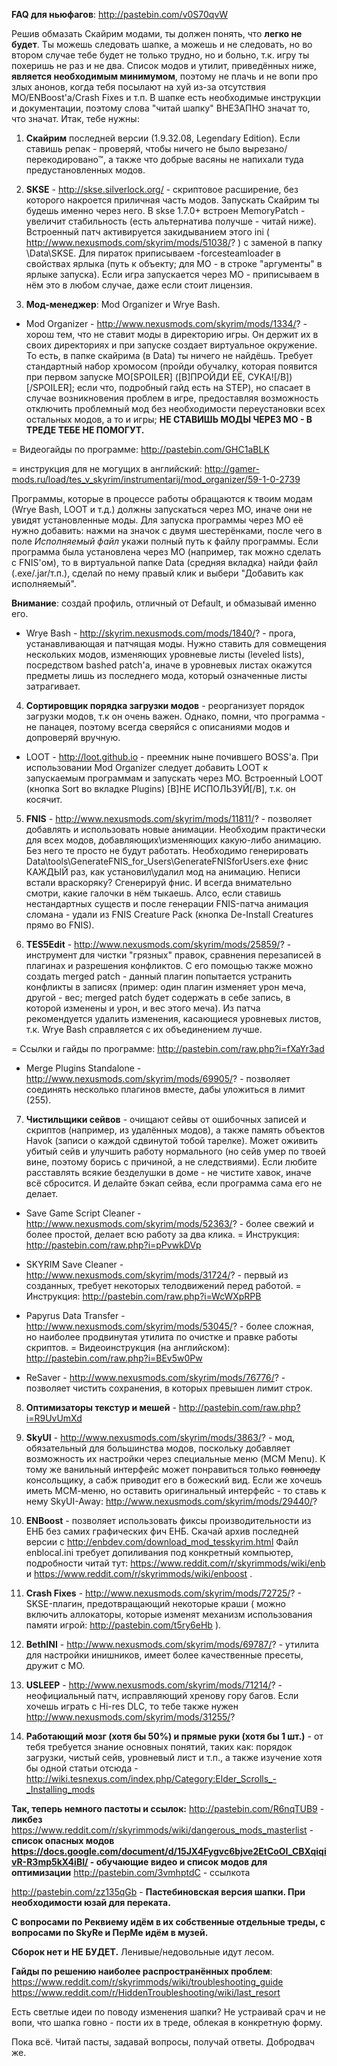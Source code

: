 **FAQ для ньюфагов**: http://pastebin.com/v0S70qvW

Решив обмазать Скайрим модами, ты должен понять, что **легко не будет**. Ты можешь следовать шапке, а можешь и не следовать, но во втором случае тебе будет не только трудно, но и больно, т.к. игру ты похеришь не раз и не два. Список модов и утилит, приведённых ниже, **является необходимым минимумом**, поэтому не плачь и не вопи про злых анонов, когда тебя посылают на хуй из-за отсутствия МО/ENBoost'а/Crash Fixes и т.п. В шапке есть необходимые инструкции и документации, поэтому слова "читай шапку" ВНЕЗАПНО значат то, что значат. Итак, тебе нужны:

1. **Скайрим** последней версии (1.9.32.08, Legendary Edition). Если ставишь репак - проверяй, чтобы ничего не было вырезано/перекодировано™, а также что добрые васяны не напихали туда предустановленных модов.

2. **SKSE** - http://skse.silverlock.org/ - скриптовое расширение, без которого накроется приличная часть модов. Запускать Скайрим ты будешь именно через него. В skse 1.7.0+ встроен MemoryPatch - увеличит стабильность (есть альтернатива получше - читай ниже). Встроенный патч активируется закидыванием этого ini ( http://www.nexusmods.com/skyrim/mods/51038/? ) с заменой в папку \Data\SKSE\. Для пираток приписываем -forcesteamloader в свойствах ярлыка (путь к объекту; для МО - в строке "аргументы" в ярлыке запуска). Если игра запускается через МО - приписываем в нём это в любом случае, даже если стоит лицензия.

3. **Мод-менеджер**: Mod Organizer и Wrye Bash.
+ Mod Organizer - http://www.nexusmods.com/skyrim/mods/1334/? - хорош тем, что не ставит моды в директорию игры. Он держит их в своих директориях и при запуске создает виртуальное окружение. То есть, в папке скайрима (в Data) ты ничего не найдёшь. Требует стандартный набор хромосом (пройди обучалку, которая появится при первом запуске МО[SPOILER] ([B]ПРОЙДИ ЕЁ, СУКА![/B])[/SPOILER]; если что, подробный гайд есть на STEP), но спасает в случае возникновения проблем в игре, предоставляя возможность отключить проблемный мод без необходимости переустановки всех остальных модов, а то и игры;
**НЕ СТАВИШЬ МОДЫ ЧЕРЕЗ МО - В ТРЕДЕ ТЕБЕ НЕ ПОМОГУТ.**

= Видеогайды по программе: http://pastebin.com/GHC1aBLK

= инструкция для не могущих в английский: http://gamer-mods.ru/load/tes_v_skyrim/instrumentarij/mod_organizer/59-1-0-2739

Программы, которые в процессе работы обращаются к твоим модам (Wrye Bash, LOOT и т.д.) должны запускаться через МО, иначе они не увидят установленные моды. Для запуска программы через МО её нужно добавить: нажми на значок с двумя шестерёнками, после чего в поле *Исполняемый файл* укажи полный путь к файлу программы. Если программа была установлена через МО (например, так можно сделать с FNIS'ом), то в виртуальной папке Data (средняя вкладка) найди файл (.exe/.jar/т.п.), сделай по нему правый клик и выбери "Добавить как исполняемый".

**Внимание**: создай профиль, отличный от Default, и обмазывай именно его.

+ Wrye Bash - http://skyrim.nexusmods.com/mods/1840/? - прога, устанавливающая и патчящая моды. Нужно ставить для совмещения нескольких модов, изменяющих уровневые листы (leveled lists), посредством bashed patch'а, иначе в уровневых листах окажутся предметы лишь из последнего мода, который означенные листы затрагивает.

4. **Сортировщик порядка загрузки модов** - реорганизует порядок загрузки модов, т.к он очень важен. Однако, помни, что программа - не панацея, поэтому всегда сверяйся с описаниями модов и допроверяй вручную.

+ LOOT - http://loot.github.io - преемник ныне почившего BOSS'а. При использовании Mod Organizer следует добавить LOOT к запускаемым программам и запускать через МО. Встроенный LOOT (кнопка Sort во вкладке Plugins) [B]НЕ ИСПОЛЬЗУЙ[/B], т.к. он косячит.

5. **FNIS** - http://www.nexusmods.com/skyrim/mods/11811/? - позволяет добавлять и использовать новые анимации. Необходим практически для всех модов, добавляющих\изменяющих какую-либо анимацию. Без него те просто не будут работать. Необходимо генерировать Data\tools\GenerateFNIS_for_Users\GenerateFNISforUsers.exe фнис КАЖДЫЙ раз, как установил\удалил мод на анимацию. Неписи встали враскоряку? Сгенерируй фнис. И всегда внимательно смотри, какие галочки в нём тыкаешь. Алсо, если ставишь нестандартных существ и после генерации FNIS-патча анимация сломана - удали из FNIS Creature Pack (кнопка De-Install Creatures прямо во FNIS).

6. **TES5Edit** - http://www.nexusmods.com/skyrim/mods/25859/? - инструмент для чистки "грязных" правок, сравнения перезаписей в плагинах и разрешения конфликтов. С его помощью также можно создать merged patch - данный плагин попытается устранить конфликты в записях (пример: один плагин изменяет урон меча, другой - вес; merged patch будет содержать в себе запись, в которой изменены и урон, и вес этого меча). Из патча рекомендуется удалить изменения, касающиеся уровневых листов, т.к. Wrye Bash справляется с их объединением лучше.

= Ссылки и гайды по программе: http://pastebin.com/raw.php?i=fXaYr3ad

+ Merge Plugins Standalone - http://www.nexusmods.com/skyrim/mods/69905/? - позволяет соединять несколько плагинов вместе, дабы уложиться в лимит (255).

7. **Чистильщики сейвов** - очищают сейвы от ошибочных записей и скриптов (например, из удалённых модов), а также память объектов Havok (записи о каждой сдвинутой тобой тарелке). Может оживить убитый сейв и улучшить работу нормального (но сейв умер по твоей вине, поэтому борись с причиной, а не следствиями). Если любите расставлять всякие безделушки в доме - не чистите хавок, иначе всё сбросится. И делайте бэкап сейва, если программа сама его не делает.

+ Save Game Script Cleaner - http://www.nexusmods.com/skyrim/mods/52363/? - более свежий и более простой, делает всю работу за два клика.
= Инструкция: http://pastebin.com/raw.php?i=pPvwkDVp

+ SKYRIM Save Cleaner - http://www.nexusmods.com/skyrim/mods/31724/? - первый из созданных, требует некоторых телодвижений перед работой.
= Инструкция: http://pastebin.com/raw.php?i=WcWXpRPB

+ Papyrus Data Transfer - http://www.nexusmods.com/skyrim/mods/53045/? - более сложная, но наиболее продвинутая утилита по очистке и правке работы скриптов.
= Видеоинструкция (на английском): http://pastebin.com/raw.php?i=BEv5w0Pw

+ ReSaver - http://www.nexusmods.com/skyrim/mods/76776/? - позволяет чистить сохранения, в которых превышен лимит строк.

8. **Оптимизаторы текстур и мешей** - http://pastebin.com/raw.php?i=R9UvUmXd

9. **SkyUI** - http://www.nexusmods.com/skyrim/mods/3863/? - мод, обязательный для большинства модов, поскольку добавляет возможность их настройки через специальные меню (MCM Menu). К тому же ванильный интерфейс может понравиться только ~~говноеду~~ консольщику, а сабж приводит его в божеский вид. Если же хочешь иметь МСМ-меню, но оставить оригинальный интерфейс - то ставь к нему SkyUI-Away: http://www.nexusmods.com/skyrim/mods/29440/?

10. **ENBoost** - позволяет использовать фиксы производительности из ЕНБ без самих графических фич ЕНБ. Скачай архив последней версии с http://enbdev.com/download_mod_tesskyrim.html Файл enblocal.ini требует допиливания под конкретный компьютер, подробности читай тут: https://www.reddit.com/r/skyrimmods/wiki/enb и https://www.reddit.com/r/skyrimmods/wiki/enboost .

11. **Crash Fixes** - http://www.nexusmods.com/skyrim/mods/72725/? - SKSE-плагин, предотвращающий некоторые краши ( можно включить аллокаторы, которые изменят механизм использования памяти игрой: http://pastebin.com/t5ry6eHb ).

12. **BethINI** - http://www.nexusmods.com/skyrim/mods/69787/? - утилита для настройки инишников, имеет более качественные пресеты, дружит с МО.

13. **USLEEP** - http://www.nexusmods.com/skyrim/mods/71214/? - неофициальный патч, исправляющий хренову гору багов. Если хочешь играть с Hi-res DLC, то тебе также нужен http://www.nexusmods.com/skyrim/mods/31255/?

14. **Работающий мозг (хотя бы 50%) и прямые руки (хотя бы 1 шт.)** - от тебя требуется знание основных понятий, таких как: порядок загрузки, чистый сейв, уровневый лист и т.п., а также изучение хотя бы одной статьи отсюда - http://wiki.tesnexus.com/index.php/Category:Elder_Scrolls_-_Installing_mods

**Так, теперь немного пастоты и ссылок:**
http://pastebin.com/R6nqTUB9 - **ликбез**
https://www.reddit.com/r/skyrimmods/wiki/dangerous_mods_masterlist - **список опасных модов**
**https://docs.google.com/document/d/15JX4Fygvc6bjve2EtCoOI_CBXqiqivR-R3mp5kX4iBI/ - обучающие видео и список модов для оптимизации**
http://pastebin.com/3vmhptdC - ссылкота

http://pastebin.com/zz135qGb - **Пастебиновская версия шапки. При необходимости юзай для переката.**

**С вопросами по Реквиему идём в их собственные отдельные треды, с вопросами по SkyRe и ПерМе идём в музей.**

**Сборок нет и НЕ БУДЕТ.** Ленивые/недовольные идут лесом.

**Гайды по решению наиболее распространённых проблем**:
https://www.reddit.com/r/skyrimmods/wiki/troubleshooting_guide
https://www.reddit.com/r/HiddenTroubleshooting/wiki/last_resort

Есть светлые идеи по поводу изменения шапки? Не устраивай срач и не вопи, что шапка говно - пости их в треде, облекая в конкретную форму.

Пока всё. Читай пасты, задавай вопросы, получай ответы. Добродвач же.
